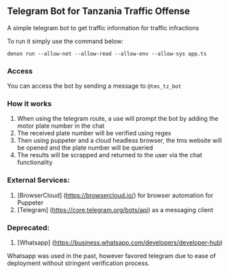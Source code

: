 ## Telegram Bot for Tanzania Traffic Offense

A simple telegram bot to get traffic information for traffic infractions

To run it simply use the command below:

`denon run --allow-net --allow-read --allow-env --allow-sys app.ts`

### Access
You can access the bot by sending a message to `@tms_tz_bot`

### How it works
1. When using the telegram route, a use will prompt the bot by adding the motor plate number in the chat
2. The received plate number will be verified using regex
3. Then using puppeter and a cloud headless browser, the tms website will be opened and the plate number will be queried
4. The results will be scrapped and returned to the user via the chat functionality

### External Services:

1. [BrowserCloud] (https://browsercloud.io/) for browser automation for Puppeter
2. [Telegram] (https://core.telegram.org/bots/api) as a messaging client

### Deprecated:
1. [Whatsapp] (https://business.whatsapp.com/developers/developer-hub)

Whatsapp was used in the past, however favored telegram due to ease of deployment without stringent verification process.
